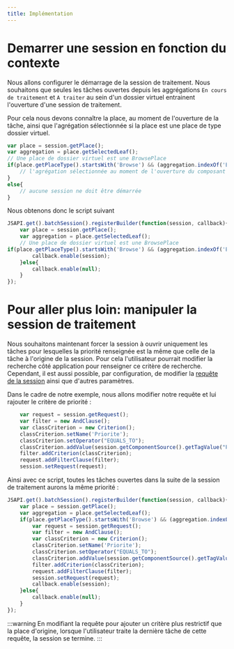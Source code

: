 ```yaml
---
title: Implémentation
---
```


# Demarrer une session en fonction du contexte

Nous allons configurer le démarrage de la session de traitement. Nous souhaitons que seules les tâches ouvertes depuis les aggrégations `En cours de traitement`  et `A traiter` au sein d'un dossier virtuel entrainent l'ouverture d'une session de traitement. 

Pour cela nous devons connaître la place, au moment de l'ouverture de la tâche, ainsi que l'agrégation sélectionnée si la place est une place de type dossier virtuel.

```javascript
var place = session.getPlace();
var aggregation = place.getSelectedLeaf();
// Une place de dossier virtuel est une BrowsePlace
if(place.getPlaceType().startsWith('Browse') && (aggregation.indexOf('ENCOURS') != -1 || aggregation.indexOf('ATRAITER') != -1 )){
    // l'agrégation sélectionnée au moment de l'ouverture du composant est `En cours de traitement` ou `A traiter` 
}
else{
    // aucune session ne doit être démarrée 
}
```

Nous obtenons donc le script suivant 
```javascript
JSAPI.get().batchSession().registerBuilder(function(session, callback){
  	var place = session.getPlace();
    var aggregation = place.getSelectedLeaf();
	// Une place de dossier virtuel est une BrowsePlace
if(place.getPlaceType().startsWith('Browse') && (aggregation.indexOf('ENCOURS') != -1 || aggregation.indexOf('ATRAITER') != -1 )){
		callback.enable(session);
	}else{
		callback.enable(null);
	}
});
```

# Pour aller plus loin: manipuler la session de traitement

Nous souhaitons maintenant forcer la session à ouvrir uniquement les tâches pour lesquelles la priorité renseignée est la même que celle de la tâche à l'origine de la session. 
Pour cela l'utilisateur pourrait modifier la recherche côté application pour renseigner ce critère de recherche. 
Cependant, il est aussi possible, par configuration, de modifier la [requête de la session](broken-link.md)
 ainsi que d'autres paramètres.

Dans le cadre de notre exemple, nous allons modifier notre requête et lui rajouter le critère de priorité : 
```javascript
    var request = session.getRequest();
  	var filter = new AndClause();
  	var classCriterion = new Criterion();
  	classCriterion.setName('Priorite');
  	classCriterion.setOperator("EQUALS_TO");
  	classCriterion.addValue(session.getComponentSource().getTagValue("Priorite"));
  	filter.addCriterion(classCriterion);
  	request.addFilterClause(filter);
  	session.setRequest(request);
```

Ainsi avec ce script, toutes les tâches ouvertes dans la suite de la session de traitement aurons la même priorité : 
```javascript
JSAPI.get().batchSession().registerBuilder(function(session, callback){
  	var place = session.getPlace();
    var aggregation = place.getSelectedLeaf();
	if(place.getPlaceType().startsWith('Browse') && (aggregation.indexOf('ENCOURS') != -1 || aggregation.indexOf('ATRAITER') != -1 )){
        var request = session.getRequest();
  	    var filter = new AndClause();
  	    var classCriterion = new Criterion();
  	    classCriterion.setName('Priorite');
  	    classCriterion.setOperator("EQUALS_TO");
  	    classCriterion.addValue(session.getComponentSource().getTagValue("Priorite"));
  	    filter.addCriterion(classCriterion);
  	    request.addFilterClause(filter);
  	    session.setRequest(request);
		callback.enable(session);
	}else{
		callback.enable(null);
	}
});
```

:::warning
En modifiant la requête pour ajouter un critère plus restrictif que la place d'origine, lorsque l'utilisateur traite la dernière tâche de cette requête, la session se termine.
:::